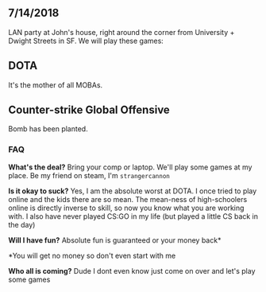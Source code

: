## 7/14/2018

LAN party at John's house, right around the corner from University + Dwight Streets in SF. We will play these games:

## DOTA

It's the mother of all MOBAs.

## Counter-strike Global Offensive

Bomb has been planted.

### FAQ

**What's the deal?**
Bring your comp or laptop. We'll play some games at my place. Be my friend on steam, I'm `strangercannon`

**Is it okay to suck?**
Yes, I am the absolute worst at DOTA. I once tried to play online and the kids there are so mean. The mean-ness of high-schoolers online is directly inverse to skill, so now you know what you are working with. I also have never played CS:GO in my life (but played a little CS back in the day)

**Will I have fun?**
Absolute fun is guaranteed or your money back*

*You will get no money so don't even start with me

**Who all is coming?**
Dude I dont even know just come on over and let's play some games
